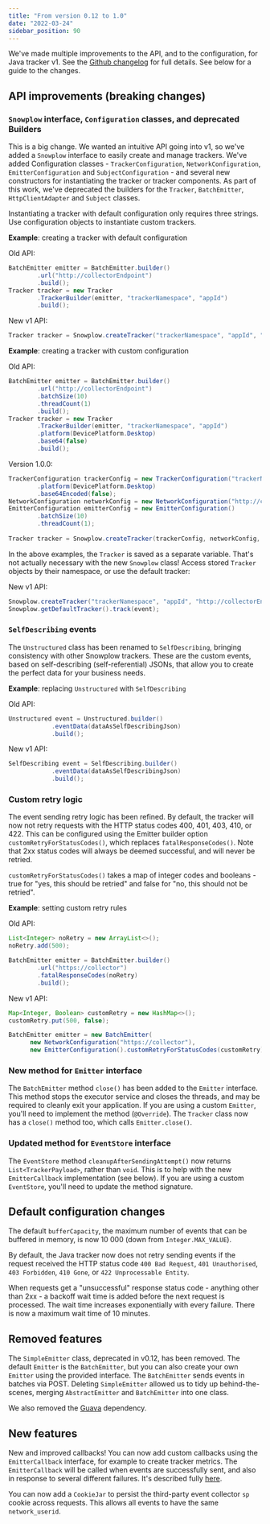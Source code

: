```yaml
---
title: "From version 0.12 to 1.0"
date: "2022-03-24"
sidebar_position: 90
---
```


We've made multiple improvements to the API, and to the configuration, for Java tracker v1. See the [Github changelog](https://github.com/snowplow/snowplow-java-tracker/releases/tag/1.0.0) for full details. See below for a guide to the changes.

## API improvements (breaking changes)
### `Snowplow` interface, `Configuration` classes, and deprecated Builders
This is a big change. We wanted an intuitive API going into v1, so we've added a `Snowplow` interface to easily create and manage trackers. We've added Configuration classes - `TrackerConfiguration`, `NetworkConfiguration`, `EmitterConfiguration` and `SubjectConfiguration` - and several new constructors for instantiating the tracker or tracker components. As part of this work, we've deprecated the builders for the `Tracker`, `BatchEmitter`, `HttpClientAdapter` and `Subject` classes.

Instantiating a tracker with default configuration only requires three strings. Use configuration objects to instantiate custom trackers.

**Example**: creating a tracker with default configuration  

Old API:
```java
BatchEmitter emitter = BatchEmitter.builder()
        .url("http://collectorEndpoint")
        .build();
Tracker tracker = new Tracker
        .TrackerBuilder(emitter, "trackerNamespace", "appId")
        .build();
```

New v1 API:
```java
Tracker tracker = Snowplow.createTracker("trackerNamespace", "appId", "http://collectorEndpoint");
```



**Example**: creating a tracker with custom configuration  

Old API:
```java
BatchEmitter emitter = BatchEmitter.builder()
        .url("http://collectorEndpoint")
        .batchSize(10)
        .threadCount(1)
        .build();
Tracker tracker = new Tracker
        .TrackerBuilder(emitter, "trackerNamespace", "appId")
        .platform(DevicePlatform.Desktop)
        .base64(false)
        .build();
```

Version 1.0.0:
```java
TrackerConfiguration trackerConfig = new TrackerConfiguration("trackerNamespace", "appId")
        .platform(DevicePlatform.Desktop)
        .base64Encoded(false);
NetworkConfiguration networkConfig = new NetworkConfiguration("http://collectorEndpoint");
EmitterConfiguration emitterConfig = new EmitterConfiguration()
        .batchSize(10)
        .threadCount(1);
        
Tracker tracker = Snowplow.createTracker(trackerConfig, networkConfig, emitterConfig);
```

In the above examples, the `Tracker` is saved as a separate variable. That's not actually necessary with the new `Snowplow` class! Access stored `Tracker` objects by their namespace, or use the default tracker:

New v1 API:
```java
Snowplow.createTracker("trackerNamespace", "appId", "http://collectorEndpoint");
Snowplow.getDefaultTracker().track(event);
```

### `SelfDescribing` events 
The `Unstructured` class has been renamed to `SelfDescribing`, bringing consistency with other Snowplow trackers. These are the custom events, based on self-describing (self-referential) JSONs, that allow you to create the perfect data for your business needs.

**Example**: replacing `Unstructured` with `SelfDescribing`  

Old API:
```java
Unstructured event = Unstructured.builder()
            .eventData(dataAsSelfDescribingJson)
            .build();
```

New v1 API:
```java
SelfDescribing event = SelfDescribing.builder()
            .eventData(dataAsSelfDescribingJson)
            .build();
```

### Custom retry logic
The event sending retry logic has been refined. By default, the tracker will now not retry requests with the HTTP status codes 400, 401, 403, 410, or 422. This can be configured using the Emitter builder option `customRetryForStatusCodes()`, which replaces `fatalResponseCodes()`. Note that 2xx status codes will always be deemed successful, and will never be retried.

`customRetryForStatusCodes()` takes a map of integer codes and booleans - true for "yes, this should be retried" and false for "no, this should not be retried".

**Example**: setting custom retry rules  

Old API:
```java
List<Integer> noRetry = new ArrayList<>();
noRetry.add(500);

BatchEmitter emitter = BatchEmitter.builder()
        .url("https://collector")
        .fatalResponseCodes(noRetry)
        .build();
```

New v1 API:
```java
Map<Integer, Boolean> customRetry = new HashMap<>();
customRetry.put(500, false);

BatchEmitter emitter = new BatchEmitter(
      new NetworkConfiguration("https://collector"),
      new EmitterConfiguration().customRetryForStatusCodes(customRetry));
```

### New method for `Emitter` interface

The `BatchEmitter` method `close()` has been added to the `Emitter` interface. This method stops the executor service and closes the threads, and may be required to cleanly exit your application. If you are using a custom `Emitter`, you'll need to implement the method (`@Override`). The `Tracker` class now has a `close()` method too, which calls `Emitter.close()`.


### Updated method for `EventStore` interface

The `EventStore` method `cleanupAfterSendingAttempt()` now returns `List<TrackerPayload>`, rather than `void`. This is to help with the new `EmitterCallback` implementation (see below). If you are using a custom `EventStore`, you'll need to update the method signature.


## Default configuration changes

The default `bufferCapacity`, the maximum number of events that can be buffered in memory, is now 10 000 (down from `Integer.MAX_VALUE`).

By default, the Java tracker now does not retry sending events if the request received the HTTP status code `400 Bad Request`, `401 Unauthorised`, `403 Forbidden`, `410 Gone`, or `422 Unprocessable Entity`.

When requests get a "unsuccessful" response status code - anything other than 2xx - a backoff wait time is added before the next request is processed. The wait time increases exponentially with every failure. There is now a maximum wait time of 10 minutes.

## Removed features
The `SimpleEmitter` class, deprecated in v0.12, has been removed. The default `Emitter` is the `BatchEmitter`, but you can also create your own `Emitter` using the provided interface. The `BatchEmitter` sends events in batches via POST. Deleting `SimpleEmitter` allowed us to tidy up behind-the-scenes, merging `AbstractEmitter` and `BatchEmitter` into one class.

We also removed the [Guava](https://github.com/google/guava) dependency.

## New features
New and improved callbacks! You can now add custom callbacks using the `EmitterCallback` interface, for example to create tracker metrics. The `EmitterCallback` will be called when events are successfully sent, and also in response to several different failures. It's described fully [here](/docs/collecting-data/collecting-from-own-applications/java-tracker/configuring-how-events-are-sent/index.md#using-the-emitter-callback).

You can now add a `CookieJar` to persist the third-party event collector `sp` cookie across requests. This allows all events to have the same `network_userid`.
